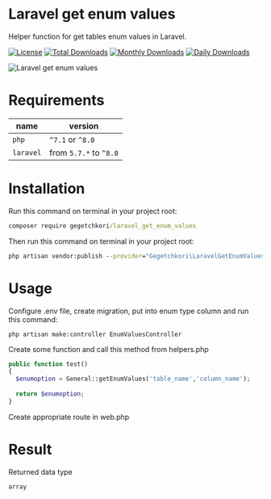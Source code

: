 # Laravel get enum values
Helper function for get tables enum values in Laravel.

[![License](https://poser.pugx.org/gegetchkori/laravel_get_enum_values/license)](https://packagist.org/packages/gegetchkori/laravel_get_enum_values)
[![Total Downloads](https://poser.pugx.org/gegetchkori/laravel_get_enum_values/downloads)](https://packagist.org/packages/gegetchkori/laravel_get_enum_values)
[![Monthly Downloads](https://poser.pugx.org/gegetchkori/laravel_get_enum_values/d/monthly)](https://packagist.org/packages/gegetchkori/laravel_get_enum_values)
[![Daily Downloads](https://poser.pugx.org/gegetchkori/laravel_get_enum_values/d/daily)](https://packagist.org/packages/gegetchkori/laravel_get_enum_values)


![Laravel get enum values](https://banners.beyondco.de/Laravel%20get%20enum%20values.png?theme=light&packageManager=composer+require&packageName=gegetchkori%2Flaravel_get_enum_values&pattern=architect&style=style_1&description=Helper+function+for+get+tables+enum+values+in+Laravel.&md=1&showWatermark=0&fontSize=100px&images=https%3A%2F%2Flaravel.com%2Fimg%2Flogomark.min.svg)


# Requirements

| name | version |
| ---- | ------- |
| `php`  | `^7.1` or `^8.0` |
| `laravel` | from `5.7.*` to `^8.0` |



# Installation

Run this command on terminal in your project root:

```cmd
composer require gegetchkori/laravel_get_enum_values
```

Then run this command on terminal in your project root:

```cmd
php artisan vendor:publish --provider="Gegetchkori\LaravelGetEnumValues\GetEnumValuesServiceProvider"
```

# Usage

Configure .env file, create migration, put into enum type column and run this command:

```terminal
php artisan make:controller EnumValuesController
```

Create some function and call this method from helpers.php

```php
public function test() 
{
  $enumoption = General::getEnumValues('table_name','column_name');
  
  return $enumoption;
}
```

Create appropriate route in web.php

# Result

Returned data type 

```
array
```
